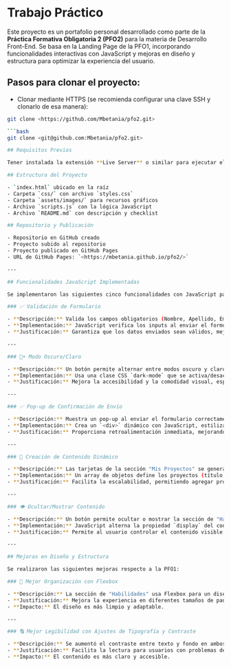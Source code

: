 # Trabajo Práctico

Este proyecto es un portafolio personal desarrollado como parte de la **Práctica Formativa Obligatoria 2 (PFO2)** para la materia de Desarrollo Front-End. Se basa en la Landing Page de la PFO1, incorporando funcionalidades interactivas con JavaScript y mejoras en diseño y estructura para optimizar la experiencia del usuario.

## Pasos para clonar el proyecto:

- Clonar mediante HTTPS (se recomienda configurar una clave SSH y clonarlo de esa manera):

```bash
git clone <https://github.com/Mbetania/pfo2.git>

```bash
git clone <git@github.com:Mbetania/pfo2.git>

## Requisitos Previos

Tener instalada la extensión **Live Server** o similar para ejecutar el proyecto en un navegador.

## Estructura del Proyecto

- `index.html` ubicado en la raíz  
- Carpeta `css/` con archivo `styles.css`  
- Carpeta `assets/images/` para recursos gráficos  
- Archivo `scripts.js` con la lógica JavaScript  
- Archivo `README.md` con descripción y checklist  

## Repositorio y Publicación

- Repositorio en GitHub creado  
- Proyecto subido al repositorio  
- Proyecto publicado en GitHub Pages  
- URL de GitHub Pages: `<https://mbetania.github.io/pfo2/>`

---

## Funcionalidades JavaScript Implementadas

Se implementaron las siguientes cinco funcionalidades con JavaScript para mejorar la interactividad:

### ✅ Validación de Formulario

- **Descripción:** Valida los campos obligatorios (Nombre, Apellido, Email) del formulario de contacto, asegurando formatos correctos (email válido, teléfono con al menos 7 dígitos). Muestra mensajes de error debajo de cada campo si hay problemas.  
- **Implementación:** JavaScript verifica los inputs al enviar el formulario y usa LocalStorage para guardar los datos temporalmente.  
- **Justificación:** Garantiza que los datos enviados sean válidos, mejorando la usabilidad y evitando envíos incompletos.

---

### 🌙☀️ Modo Oscuro/Claro

- **Descripción:** Un botón permite alternar entre modos oscuro y claro, modificando colores de fondo, texto y elementos.  
- **Implementación:** Usa una clase CSS `dark-mode` que se activa/desactiva con JavaScript, guardando la preferencia en LocalStorage.  
- **Justificación:** Mejora la accesibilidad y la comodidad visual, especialmente en entornos con poca luz.

---

### ✅ Pop-up de Confirmación de Envío

- **Descripción:** Muestra un pop-up al enviar el formulario correctamente, que se cierra tras 3 segundos o al hacer clic.  
- **Implementación:** Crea un `<div>` dinámico con JavaScript, estilizado con CSS.  
- **Justificación:** Proporciona retroalimentación inmediata, mejorando la experiencia del usuario.

---

### 🧩 Creación de Contenido Dinámico

- **Descripción:** Las tarjetas de la sección "Mis Proyectos" se generan dinámicamente desde un array en JavaScript.  
- **Implementación:** Un array de objetos define los proyectos (título, descripción, imagen), y JavaScript los renderiza en el DOM.  
- **Justificación:** Facilita la escalabilidad, permitiendo agregar proyectos sin modificar el HTML.

---

### 👁️ Ocultar/Mostrar Contenido

- **Descripción:** Un botón permite ocultar o mostrar la sección de "Habilidades".  
- **Implementación:** JavaScript alterna la propiedad `display` del contenedor de habilidades entre `flex` y `none`.  
- **Justificación:** Permite al usuario controlar el contenido visible, útil en dispositivos con pantallas pequeñas.

---

## Mejoras en Diseño y Estructura

Se realizaron las siguientes mejoras respecto a la PFO1:

### 📐 Mejor Organización con Flexbox

- **Descripción:** La sección de "Habilidades" usa Flexbox para un diseño responsivo, con columnas que se apilan ordenadamente en dispositivos móviles.  
- **Justificación:** Mejora la experiencia en diferentes tamaños de pantalla y moderniza el diseño.  
- **Impacto:** El diseño es más limpio y adaptable.

---

### 🔠 Mejor Legibilidad con Ajustes de Tipografía y Contraste

- **Descripción:** Se aumentó el contraste entre texto y fondo en ambos modos (claro/oscuro) y se ajustó el tamaño de fuente.  
- **Justificación:** Facilita la lectura para usuarios con problemas de visión y mejora la accesibilidad.  
- **Impacto:** El contenido es más claro y accesible.
